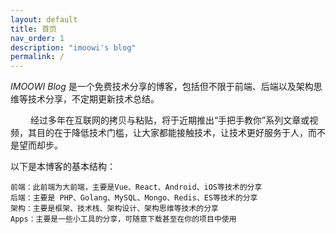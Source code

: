 ```yaml
---
layout: default
title: 首页
nav_order: 1
description: "imoowi's blog"
permalink: /
---
```


_IMOOWI Blog_ 是一个免费技术分享的博客，包括但不限于前端、后端以及架构思维等技术分享，不定期更新技术总结。

&emsp;&emsp; 经过多年在互联网的拷贝与粘贴，将于近期推出“手把手教你”系列文章或视频，其目的在于降低技术门槛，让大家都能接触技术，让技术更好服务于人，而不是望而却步。


以下是本博客的基本结构：

    前端：此前端为大前端，主要是Vue、React、Android、iOS等技术的分享
    后端：主要是 PHP、Golang、MySQL、Mongo、Redis、ES等技术的分享
    架构：主要是框架、技术栈、架构设计、架构思维等技术的分享
    Apps：主要是一些小工具的分享，可随意下载甚至在你的项目中使用